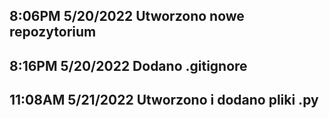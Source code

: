 8:06PM 5/20/2022
Utworzono nowe repozytorium
---

8:16PM 5/20/2022
Dodano .gitignore
---

11:08AM 5/21/2022
Utworzono i dodano pliki .py
---